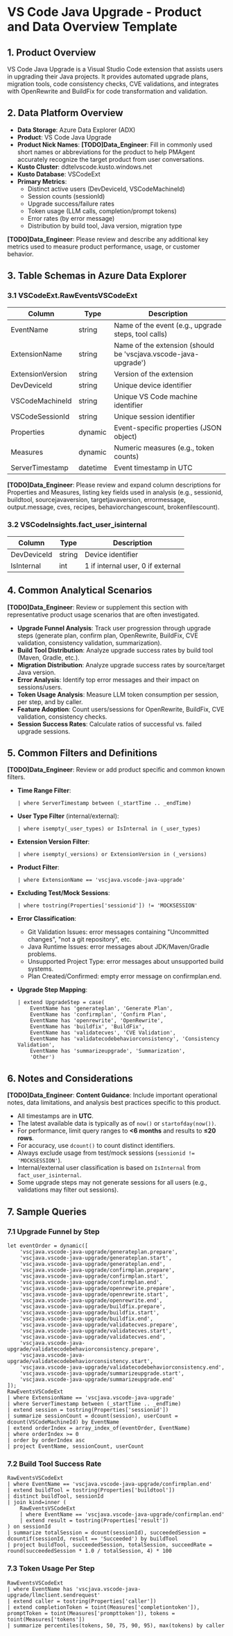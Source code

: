 # VS Code Java Upgrade - Product and Data Overview Template

## 1. Product Overview

VS Code Java Upgrade is a Visual Studio Code extension that assists users in upgrading their Java projects. It provides automated upgrade plans, migration tools, code consistency checks, CVE validations, and integrates with OpenRewrite and BuildFix for code transformation and validation.

## 2. Data Platform Overview

- **Data Storage**: Azure Data Explorer (ADX)
- **Product**: VS Code Java Upgrade
- **Product Nick Names**: 
**[TODO]Data_Engineer**: Fill in commonly used short names or abbreviations for the product to help PMAgent accurately recognize the target product from user conversations.
- **Kusto Cluster**: ddtelvscode.kusto.windows.net
- **Kusto Database**: VSCodeExt
- **Primary Metrics**: 
  - Distinct active users (DevDeviceId, VSCodeMachineId)
  - Session counts (sessionId)
  - Upgrade success/failure rates
  - Token usage (LLM calls, completion/prompt tokens)
  - Error rates (by error message)
  - Distribution by build tool, Java version, migration type

**[TODO]Data_Engineer**: Please review and describe any additional key metrics used to measure product performance, usage, or customer behavior.

## 3. Table Schemas in Azure Data Explorer

### 3.1 VSCodeExt.RawEventsVSCodeExt

| Column           | Type      | Description                                              |
|------------------|-----------|----------------------------------------------------------|
| EventName        | string    | Name of the event (e.g., upgrade steps, tool calls)      |
| ExtensionName    | string    | Name of the extension (should be 'vscjava.vscode-java-upgrade') |
| ExtensionVersion | string    | Version of the extension                                 |
| DevDeviceId      | string    | Unique device identifier                                 |
| VSCodeMachineId  | string    | Unique VS Code machine identifier                        |
| VSCodeSessionId  | string    | Unique session identifier                                |
| Properties       | dynamic   | Event-specific properties (JSON object)                  |
| Measures         | dynamic   | Numeric measures (e.g., token counts)                    |
| ServerTimestamp  | datetime  | Event timestamp in UTC                                   |

**[TODO]Data_Engineer**: Please review and expand column descriptions for Properties and Measures, listing key fields used in analysis (e.g., sessionid, buildtool, sourcejavaversion, targetjavaversion, errormessage, output.message, cves, recipes, behaviorchangescount, brokenfilescount).

### 3.2 VSCodeInsights.fact_user_isinternal

| Column        | Type      | Description                                   |
|---------------|-----------|-----------------------------------------------|
| DevDeviceId   | string    | Device identifier                             |
| IsInternal    | int       | 1 if internal user, 0 if external             |

## 4. Common Analytical Scenarios

**[TODO]Data_Engineer**: Review or supplement this section with representative product usage scenarios that are often investigated.

- **Upgrade Funnel Analysis**: Track user progression through upgrade steps (generate plan, confirm plan, OpenRewrite, BuildFix, CVE validation, consistency validation, summarization).
- **Build Tool Distribution**: Analyze upgrade success rates by build tool (Maven, Gradle, etc.).
- **Migration Distribution**: Analyze upgrade success rates by source/target Java version.
- **Error Analysis**: Identify top error messages and their impact on sessions/users.
- **Token Usage Analysis**: Measure LLM token consumption per session, per step, and by caller.
- **Feature Adoption**: Count users/sessions for OpenRewrite, BuildFix, CVE validation, consistency checks.
- **Session Success Rates**: Calculate ratios of successful vs. failed upgrade sessions.

## 5. Common Filters and Definitions

**[TODO]Data_Engineer**: Review or add product specific and common known filters.

- **Time Range Filter**: 
  ```Kusto
  | where ServerTimestamp between (_startTime .. _endTime)
  ```
- **User Type Filter** (internal/external):
  ```Kusto
  | where isempty(_user_types) or IsInternal in (_user_types)
  ```
- **Extension Version Filter**:
  ```Kusto
  | where isempty(_versions) or ExtensionVersion in (_versions)
  ```
- **Product Filter**:
  ```Kusto
  | where ExtensionName == 'vscjava.vscode-java-upgrade'
  ```
- **Excluding Test/Mock Sessions**:
  ```Kusto
  | where tostring(Properties['sessionid']) != 'MOCKSESSION'
  ```
- **Error Classification**:
  - Git Validation Issues: error messages containing "Uncommitted changes", "not a git repository", etc.
  - Java Runtime Issues: error messages about JDK/Maven/Gradle problems.
  - Unsupported Project Type: error messages about unsupported build systems.
  - Plan Created/Confirmed: empty error message on confirmplan.end.

- **Upgrade Step Mapping**:
  ```Kusto
  | extend UpgradeStep = case(
      EventName has 'generateplan', 'Generate Plan',
      EventName has 'confirmplan', 'Confirm Plan',
      EventName has 'openrewrite', 'OpenRewrite',
      EventName has 'buildfix', 'BuildFix',
      EventName has 'validatecves', 'CVE Validation',
      EventName has 'validatecodebehaviorconsistency', 'Consistency Validation',
      EventName has 'summarizeupgrade', 'Summarization',
      'Other')
  ```

## 6. Notes and Considerations

**[TODO]Data_Engineer**: **Content Guidance**: Include important operational notes, data limitations, and analysis best practices specific to this product.

- All timestamps are in **UTC**.
- The latest available data is typically as of `now()` or `startofday(now())`.
- For performance, limit query ranges to **<6 months** and results to **≤20 rows**.
- For accuracy, use `dcount()` to count distinct identifiers.
- Always exclude usage from test/mock sessions (`sessionid != 'MOCKSESSION'`).
- Internal/external user classification is based on `IsInternal` from `fact_user_isinternal`.
- Some upgrade steps may not generate sessions for all users (e.g., validations may filter out sessions).

## 7. Sample Queries

### 7.1 Upgrade Funnel by Step

```Kusto
let eventOrder = dynamic([
    'vscjava.vscode-java-upgrade/generateplan.prepare',
    'vscjava.vscode-java-upgrade/generateplan.start',
    'vscjava.vscode-java-upgrade/generateplan.end',
    'vscjava.vscode-java-upgrade/confirmplan.prepare',
    'vscjava.vscode-java-upgrade/confirmplan.start',
    'vscjava.vscode-java-upgrade/confirmplan.end',
    'vscjava.vscode-java-upgrade/openrewrite.prepare',
    'vscjava.vscode-java-upgrade/openrewrite.start',
    'vscjava.vscode-java-upgrade/openrewrite.end',
    'vscjava.vscode-java-upgrade/buildfix.prepare',
    'vscjava.vscode-java-upgrade/buildfix.start',
    'vscjava.vscode-java-upgrade/buildfix.end',
    'vscjava.vscode-java-upgrade/validatecves.prepare',
    'vscjava.vscode-java-upgrade/validatecves.start',
    'vscjava.vscode-java-upgrade/validatecves.end',
    'vscjava.vscode-java-upgrade/validatecodebehaviorconsistency.prepare',
    'vscjava.vscode-java-upgrade/validatecodebehaviorconsistency.start',
    'vscjava.vscode-java-upgrade/validatecodebehaviorconsistency.end',
    'vscjava.vscode-java-upgrade/summarizeupgrade.start',
    'vscjava.vscode-java-upgrade/summarizeupgrade.end'
]);
RawEventsVSCodeExt
| where ExtensionName == 'vscjava.vscode-java-upgrade'
| where ServerTimestamp between (_startTime .. _endTime)
| extend session = tostring(Properties['sessionid'])
| summarize sessionCount = dcount(session), userCount = dcount(VSCodeMachineId) by EventName
| extend orderIndex = array_index_of(eventOrder, EventName)
| where orderIndex >= 0
| order by orderIndex asc
| project EventName, sessionCount, userCount
```

### 7.2 Build Tool Success Rate

```Kusto
RawEventsVSCodeExt
| where EventName == 'vscjava.vscode-java-upgrade/confirmplan.end'
| extend buildTool = tostring(Properties['buildtool'])
| distinct buildTool, sessionId
| join kind=inner (
    RawEventsVSCodeExt
    | where EventName == 'vscjava.vscode-java-upgrade/confirmplan.end'
    | extend result = tostring(Properties['result'])
) on sessionId
| summarize totalSession = dcount(sessionId), succeededSession = dcountif(sessionId, result == 'Succeeded') by buildTool
| project buildTool, succeededSession, totalSession, succeedRate = round(succeededSession * 1.0 / totalSession, 4) * 100
```

### 7.3 Token Usage Per Step

```Kusto
RawEventsVSCodeExt
| where EventName has 'vscjava.vscode-java-upgrade/llmclient.sendrequest'
| extend caller = tostring(Properties['caller'])
| extend completionToken = toint(Measures['completiontoken']), promptToken = toint(Measures['prompttoken']), tokens = toint(Measures['tokens'])
| summarize percentiles(tokens, 50, 75, 90, 95), max(tokens) by caller
```

